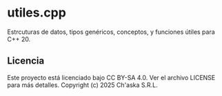# utiles.cpp
Estrcuturas de datos, tipos genéricos, conceptos, y funciones útiles para C++ 20.

## Licencia
Este proyecto está licenciado bajo CC BY-SA 4.0. Ver el archivo LICENSE para más detalles.
Copyright (c) 2025 Ch'aska S.R.L.